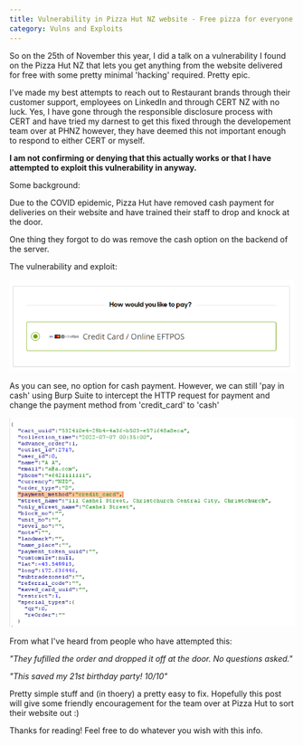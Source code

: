 ```yaml
---
title: Vulnerability in Pizza Hut NZ website - Free pizza for everyone! 
category: Vulns and Exploits
---
```


So on the 25th of November this year, I did a talk on a vulnerability I found on the Pizza Hut NZ that lets you get anything from the website delivered for free with some pretty minimal 'hacking' required. Pretty epic. 


I've made my best attempts to reach out to Restaurant brands through their customer support, employees on LinkedIn and through CERT NZ with no luck. Yes, I have gone through the responsible disclosure process with CERT and have tried my darnest to get this fixed through the developement team over at PHNZ however, they have deemed this not important enough to respond to either CERT or myself. 

**I am not confirming or denying that this actually works or that I have attempted to exploit this vulnerability in anyway.**

Some background:

Due to the COVID epidemic, Pizza Hut have removed cash payment for deliveries on their website and have trained their staff to drop and knock at the door. 

One thing they forgot to do was remove the cash option on the backend of the server. 

The vulnerability and exploit: 

![image](/assets/images/thumbnail_image004.png)

As you can see, no option for cash payment. However, we can still 'pay in cash' using Burp Suite to intercept the HTTP request for payment and change the payment method from 'credit_card' to 'cash'

![image](/assets/images/thumbnail_image005.png)

From what I've heard from people who have attempted this: 

_"They fufilled the order and dropped it off at the door. No questions asked."_

_"This saved my 21st birthday party! 10/10"_

Pretty simple stuff and (in thoery) a pretty easy to fix. Hopefully this post will give some friendly encouragement for the team over at Pizza Hut to sort their website out :) 

Thanks for reading! Feel free to do whatever you wish with this info. 
